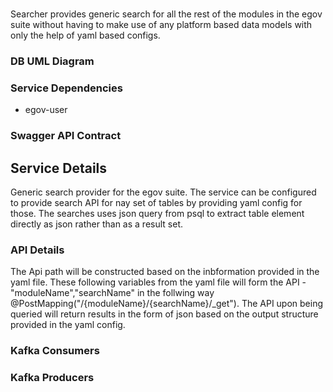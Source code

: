 # <eGov-Searcher>

Searcher provides generic search for all the rest of the modules in the egov suite without having to make use of any platform based data models with only the help of yaml based configs. 

### DB UML Diagram




### Service Dependencies

- egov-user

### Swagger API Contract




## Service Details

Generic search provider for the egov suite. The service can be configured to provide search API for nay set of tables by providing yaml config for those. The searches uses json query from psql to extract table element directly as json rather than as a result set.

### API Details

The Api path will be constructed based on the inbformation provided in the yaml file. These following variables from the yaml file will form the API - "moduleName","searchName" in the follwing way @PostMapping("/{moduleName}/{searchName}/_get"). The API upon being queried will return results in the form of json based on the output structure provided in the yaml config.


### Kafka Consumers

### Kafka Producers

